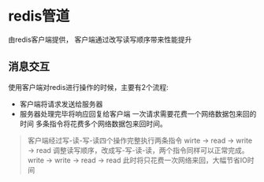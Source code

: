# redis管道
由redis客户端提供， 客户端通过改写读写顺序带来性能提升 

## 消息交互
使用客户端对redis进行操作的时候，主要有2个流程:
* 客户端将请求发送给服务器
* 服务器处理完毕将响应回复给客户端
一次请求需要花费一个网络数据包来回的时间
多条指令将花费多个网络数据包来回时间。

> 客户端经过写-读-写-读四个操作完整执行两条指令
wirte -> read -> write -> read
> 调整读写顺序，改成写-写-读-读，两个指令同样可以正常完成。
write -> write -> read -> read
此时将只花费一次网络来回，大幅节省IO时间